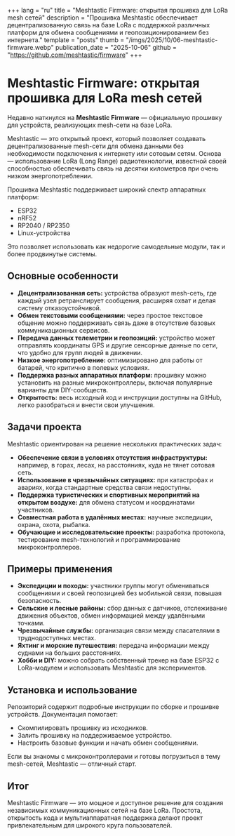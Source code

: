 +++
lang = "ru"
title = "Meshtastic Firmware: открытая прошивка для LoRa mesh сетей"
description = "Прошивка Meshtastic обеспечивает децентрализованную связь на базе LoRa с поддержкой различных платформ для обмена сообщениями и геопозиционированием без интернета."
template = "posts"
thumb = "/imgs/2025/10/06-meshtastic-firmware.webp"
publication_date = "2025-10-06"
github = "https://github.com/meshtastic/firmware"
+++

# Meshtastic Firmware: открытая прошивка для LoRa mesh сетей

Недавно наткнулся на **Meshtastic Firmware** — официальную прошивку для устройств, реализующих mesh-сети на базе LoRa.

Meshtastic — это открытый проект, который позволяет создавать децентрализованные mesh-сети для обмена данными без необходимости подключения к интернету или сотовым сетям. Основа — использование LoRa (Long Range) радиотехнологии, известной своей способностью обеспечивать связь на десятки километров при очень низком энергопотреблении.

Прошивка Meshtastic поддерживает широкий спектр аппаратных платформ:

- ESP32
- nRF52
- RP2040 / RP2350
- Linux-устройства

Это позволяет использовать как недорогие самодельные модули, так и более продвинутые системы.

## Основные особенности

- **Децентрализованная сеть:** устройства образуют mesh-сеть, где каждый узел ретранслирует сообщения, расширяя охват и делая систему отказоустойчивой.
- **Обмен текстовыми сообщениями:** через простое текстовое общение можно поддерживать связь даже в отсутствие базовых коммуникационных сервисов.
- **Передача данных телеметрии и геопозиций:** устройство может отправлять координаты GPS и другие сенсорные данные по сети, что удобно для групп людей в движении.
- **Низкое энергопотребление:** оптимизировано для работы от батарей, что критично в полевых условиях.
- **Поддержка разных аппаратных платформ:** прошивку можно установить на разные микроконтроллеры, включая популярные варианты для DIY-сообществ.
- **Открытость:** весь исходный код и инструкции доступны на GitHub, легко разобраться и внести свои улучшения.

## Задачи проекта

Meshtastic ориентирован на решение нескольких практических задач:

- **Обеспечение связи в условиях отсутствия инфраструктуры:** например, в горах, лесах, на расстояниях, куда не тянет сотовая сеть.
- **Использование в чрезвычайных ситуациях:** при катастрофах и авариях, когда стандартные средства связи недоступны.
- **Поддержка туристических и спортивных мероприятий на открытом воздухе:** для обмена статусом и координатами участников.
- **Совместная работа в удалённых местах:** научные экспедиции, охрана, охота, рыбалка.
- **Обучающие и исследовательские проекты:** разработка протокола, тестирование mesh-технологий и программирование микроконтроллеров.

## Примеры применения

- **Экспедиции и походы:** участники группы могут обмениваться сообщениями и своей геопозицией без мобильной связи, повышая безопасность.
- **Сельские и лесные районы:** сбор данных с датчиков, отслеживание движения объектов, обмен информацией между удалёнными точками.
- **Чрезвычайные службы:** организация связи между спасателями в труднодоступных местах.
- **Яхтинг и морские путешествия:** передача информации между суднами на больших расстояниях.
- **Хобби и DIY:** можно собрать собственный трекер на базе ESP32 с LoRa-модулем и использовать Meshtastic для экспериментов.

## Установка и использование

Репозиторий содержит подробные инструкции по сборке и прошивке устройств. Документация помогает:

- Скомпилировать прошивку из исходников.
- Залить прошивку на поддерживаемое устройство.
- Настроить базовые функции и начать обмен сообщениями.

Если вы знакомы с микроконтроллерами и готовы погрузиться в тему mesh-сетей, Meshtastic — отличный старт.

## Итог

Meshtastic Firmware — это мощное и доступное решение для создания независимых коммуникационных сетей на базе LoRa. Простота, открытость кода и мультиаппаратная поддержка делают проект привлекательным для широкого круга пользователей.